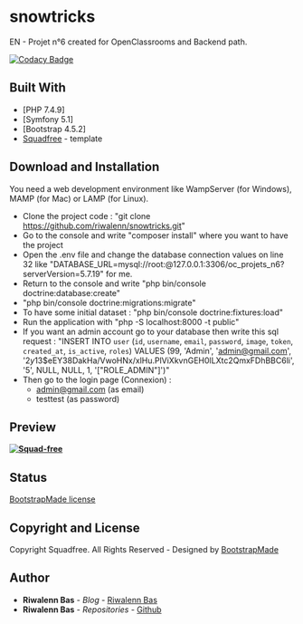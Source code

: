 # snowtricks

EN - Projet n°6 created for OpenClassrooms and Backend path.

[![Codacy Badge](https://api.codacy.com/project/badge/Grade/eabfb573ef4a4261903e8dd8b9b26061)](https://app.codacy.com/manual/riwalenn/snowtricks?utm_source=github.com&utm_medium=referral&utm_content=riwalenn/snowtricks&utm_campaign=Badge_Grade_Dashboard)

## Built With

* [PHP 7.4.9]
* [Symfony 5.1]
* [Bootstrap 4.5.2]
* [Squadfree](https://bootstrapmade.com/demo/Squadfree/) - template

## Download and Installation
You need a web development environment like WampServer (for Windows), MAMP (for Mac) or LAMP (for Linux).

- Clone the project code : "git clone https://github.com/riwalenn/snowtricks.git"
- Go to the console and write "composer install" where you want to have the project
- Open the .env file and change the database connection values on line 32 like "DATABASE_URL=mysql://root:@127.0.0.1:3306/oc_projets_n6?serverVersion=5.7.19" for me.
- Return to the console and write "php bin/console doctrine:database:create"
- "php bin/console doctrine:migrations:migrate"
- To have some initial dataset : "php bin/console doctrine:fixtures:load"
- Run the application with "php -S localhost:8000 -t public"
- If you want an admin account go to your database then write this sql request : "INSERT INTO `user` (`id`, `username`, `email`, `password`, `image`, `token`, `created_at`, `is_active`, `roles`) VALUES (99, 'Admin', 'admin@gmail.com', '$2y$13$eEY38DakHa/VwoHNx/xlHu.PlViXkvnGEH0lLXtc2QmxFDhBBC6li', '5', NULL, NULL, 1, '[\"ROLE_ADMIN\"]')"
- Then go to the login page (Connexion) :
    - admin@gmail.com (as email)
    - testtest (as password)

## Preview
**[![Squad-free](https://bootstrapmade.com/wp-content/themefiles/Squadfree/800.png)](https://bootstrapmade.com/demo/Squadfree/)**

## Status
[BootstrapMade license](https://bootstrapmade.com/license/)

## Copyright and License
Copyright Squadfree. All Rights Reserved - Designed by [BootstrapMade](https://bootstrapmade.com)

## Author
* **Riwalenn Bas** - *Blog* - [Riwalenn Bas](https://www.riwalennbas.com)
* **Riwalenn Bas** - *Repositories* - [Github](https://github.com/riwalenn?tab=repositories)

